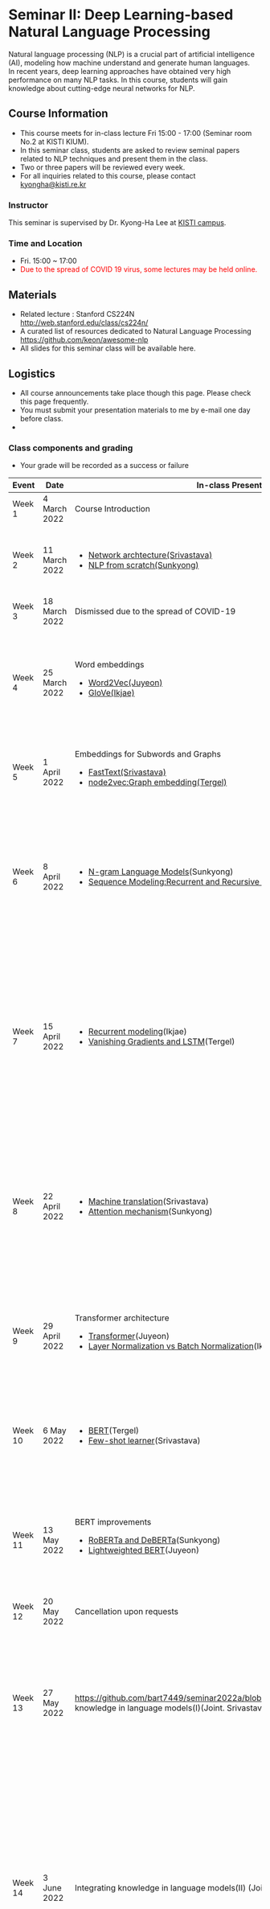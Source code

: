 # Seminar II: Deep Learning-based Natural Language Processing
Natural language processing (NLP) is a crucial part of artificial intelligence (AI), modeling how machine understand and generate human languages.  
In recent years, deep learning approaches have obtained very high performance on many NLP tasks. 
In this course, students will gain knowledge about cutting-edge neural networks for NLP.

## Course Information
- This course meets for in-class lecture Fri 15:00 - 17:00 (Seminar room No.2 at KISTI KIUM).
- In this seminar class, students are asked to review seminal papers related to NLP techniques and present them in the class.
- Two or three papers will be reviewed every week. 
- For all inquiries related to this course, please contact kyongha@kisti.re.kr

### Instructor
This seminar is supervised by Dr. Kyong-Ha Lee at <a href="https://www.ust.ac.kr/prog/major/eng/sub03_03_02/IR/view.do?majorNo=32">KISTI campus</a>. 

### Time and Location
- Fri. 15:00  ~ 17:00
- <span style="color:red">Due to the spread of COVID 19 virus, some lectures may be held online.</span> 
## Materials
- Related lecture : Stanford CS224N http://web.stanford.edu/class/cs224n/
- A curated list of resources dedicated to Natural Language Processing https://github.com/keon/awesome-nlp
- All slides for this seminar class will be available here. 
## Logistics
- All course announcements take place though this page. Please check this page frequently.
- You must submit your presentation materials to me by e-mail one day before class.
- 
### Class components and grading
- Your grade will be recorded as a success or failure 

|Event|Date| In-class Presentation| Materials and Assignments|
|---------|----------|---------------------|------------|
|Week 1|4 March 2022| Course Introduction| None|
|Week 2|11 March 2022|<ul><li><a href="https://github.com/bart7449/seminar2022a/blob/main/NNA-Srivastava.pdf">Network archtecture(Srivastava)</a><li><a href="https://github.com/bart7449/seminar2022a/blob/main/NLPfromScratch-Sunkyong.pdf">NLP from scratch(Sunkyong)</a>|<ul><li><a href="https://cs231n.github.io/neural-networks-1/">cs231n notes on network architectures</a><li><a href="https://www.jmlr.org/papers/volume12/collobert11a/collobert11a.pdf">Natural Language Processing(Almost from Scratch)</a>|
|Week 3|18 March 2022|Dismissed due to the spread of COVID-19| |
|Week 4|25 March 2022|Word embeddings</a><ul><li><a href="https://github.com/bart7449/seminar2022a/blob/main/word2vec-Juyeon.pdf">Word2Vec(Juyeon)</a><li><a href="https://github.com/bart7449/seminar2022a/blob/main/glove-Ikje.pdf">GloVe(Ikjae)</a>|<ul><li><a href="https://arxiv.org/pdf/1301.3781.pdf">Efficient Estimation of Word Representations in Vector Space</a> (original word2vec paper)<li><a href="https://proceedings.neurips.cc/paper/2013/file/9aa42b31882ec039965f3c4923ce901b-Paper.pdf">Distributed Representations of Words and Phrases and their Compositionality</a>(negative sampling paper)|
|Week 5|1 April 2022|Embeddings for Subwords and Graphs<ul><li><a href="https://github.com/bart7449/seminar2022a/blob/main/fasttext-Srivastava.pdf">FastText(Srivastava)</a><li><a href="https://github.com/bart7449/seminar2022a/blob/main/node2vec-Tergel.pdf">node2vec:Graph embedding(Tergel)</a>|<ul><li><a href="https://watermark.silverchair.com/tacl_a_00051.pdf?token=AQECAHi208BE49Ooan9kkhW_Ercy7Dm3ZL_9Cf3qfKAc485ysgAAAu8wggLrBgkqhkiG9w0BBwagggLcMIIC2AIBADCCAtEGCSqGSIb3DQEHATAeBglghkgBZQMEAS4wEQQMYfUXl8QsN1DjBzoXAgEQgIIComnopfb1mZiHWrLVWvYEkhlldmUmVWjoK5K5_3oS_Ycf24IV-x8miLywACe0hWsTFaue4DOWpPYwRm1SawmG49nI8BbCq605AofDpuHhUfvbpAuHzNIY7qMK-Ek_2GcyB_RiFN5Qe22XfUYpBpPvlMCKLkfG9JJT3bQUL_YdA6Gjc5BMbuJ5MExBPG2oUjILuTjX514xpSH6zF4VcEIQnfGzChcRvwRXA0H34NmFzHz7hY7u8lB5V7IBQm9sUKt9QM7-qcCU1guIvBAADMy9yA7LUGFqTBV7g-dimPkYPYIAEsltWgPAZVcIYHl5FGX0Glw2v87_BdK-qG5ePHly_k9OoXu7ULhQ85p7XdsSUJX4VMKOICR3g0GBTAbEIZMFThwT4foM64tYFPz4cdCvUTFU3V07IF_COM9dTM-V93FVJwVAf3p9it9U3mx6Vk3ycfYdJS2U2QqCy30tzPPTmd3sZOsb_Lvyoc9bLThclQoZcpkR5X0TsAHjF9ehxISzyrR-XCFpnlQpqM8MkcMWKRxL2aFrdLtxP-_SHaxUURtRLhvJfRs5nLZY_emBCBdH4dkK0DVZehZnjFJ4zk0QC5bvRgjt8ouhFGEfstXNLfOJGQ7UOXsRbCRKzs1C2y36b4_iwD--Mf39JJ47kwNLg5GSZRXX4tw7bz9C8a3wJ6-WFRWvkjPJqhiiJ2-874zsA_Up4dY_oAI1VgsLNg5CgnJf_YFBYAl0pOc8F1mUcHXMrq_CD1iNPijvMYmANOVM3RRZygJ-2jEkUaH9ztwIu55nVpSVvTTG_uyrRWReWm4yy1qXptxMGYdwHwiGoiLobkrO6QuCkUKdFZHudW_s_JTSqigFDYfr1CYIHFRL-r2uon4Fzx57OyusyCthEFpcxhTe">Enriching Word Vectors with Subword Information</a><li><a href="https://dl.acm.org/doi/pdf/10.1145/2939672.2939754">node2vec: Scalable Feature Learning for Networks</a>|
|Week 6|8 April 2022|<ul><li><a href="https://github.com/bart7449/seminar2022a/blob/main/ngram-sunkyong.pdf">N-gram Language Models</a>(Sunkyong)<li><a href="https://github.com/bart7449/seminar2022a/blob/main/rnn-juyeon.pdf">Sequence Modeling:Recurrent and Recursive neural Nets</a>(Juyeon)|<ul><li><a href="https://web.stanford.edu/~jurafsky/slp3/3.pdf">N-gram Language Models (textbook chapter)</a><li><a href="http://karpathy.github.io/2015/05/21/rnn-effectiveness/">The Unreasonable Effectiveness of Recurrent Neural Networks (blog post overview)</a> <li><a href="https://www.deeplearningbook.org/contents/rnn.html">Sequence Modeling: Recurrent and Recursive Neural Nets (Sections 10.1 and 10.2)</a>|  
|Week 7|15 April 2022|<ul><li><a href="https://github.com/bart7449/seminar2022a/blob/main/recurrent-Ikjae.pdf">Recurrent modeling</a>(Ikjae)<li><a href="https://github.com/bart7449/seminar2022a/blob/main/lstm-Tergel.pdf">Vanishing Gradients and LSTM</a>(Tergel)|<ul><li><a href="https://www.deeplearningbook.org/contents/rnn.html">Sequence Modeling: Recurrent and Recursive Neural Nets (Sections 10.3, 10.5, 10.7-10.12)</a><li><a href="https://arxiv.org/pdf/1211.5063.pdf">On the difficulty of training Recurrent Neural Networks (proof of vanishing gradient problem)</a><li><a href="https://web.stanford.edu/class/archive/cs/cs224n/cs224n.1174/lectures/vanishing_grad_example.html">Vanishing Gradients Jupyter Notebook (demo for feedforward networks)</a><li><a href="http://colah.github.io/posts/2015-08-Understanding-LSTMs/">Understanding LSTM Networks (blog post overview)</a>|
|Week 8|22 April 2022|<ul><li><a href="https://github.com/bart7449/seminar2022a/blob/main/seq2Seq-srivastava.pdf">Machine translation</a>(Srivastava)<li><a href="https://github.com/bart7449/seminar2022a/blob/main/attention-sunkyong.pdf">Attention mechanism</a>(Sunkyong)|<ul><li><a href="https://arxiv.org/pdf/1409.3215.pdf">Sequence to Sequence Learning with Neural Networks (original seq2seq NMT paper)</a><li><a href="https://aclanthology.org/P02-1040.pdf">BLEU(original paper)</a><li><a href="https://arxiv.org/pdf/1409.0473.pdf">Neural Machine Translation by Jointly Learning to Align and Translate (original seq2seq+attention paper)</a><li><a href="https://web.stanford.edu/class/cs379c/archive/2018/class_messages_listing/content/Artificial_Neural_Network_Technology_Tutorials/OlahandCarterATTENTION-TUTORIAL-16.pdf">Attention and Augmented Recurrent Neural Networks (blog post overview)</a> |
|Week 9|29 April 2022|Transformer architecture<ul><li><a href="https://github.com/bart7449/seminar2022a/blob/main/transformer-juyeon.pdf">Transformer</a>(Juyeon)<li><a href="https://github.com/bart7449/seminar2022a/blob/main/normalization-ikjae.pdf">Layer Normalization vs Batch Normalization</a>(Ikjae)|<ul><li><a href="https://arxiv.org/abs/1706.03762">Attention is all you need</a><li><a href="https://jalammar.github.io/illustrated-transformer/">The illustrated transformer</a><li><a href="https://arxiv.org/pdf/1607.06450.pdf">Layer Normalization</a><li><a href="http://proceedings.mlr.press/v37/ioffe15.pdf">Batch Normalization</a><li><a href="https://proceedings.neurips.cc/paper/2018/file/905056c1ac1dad141560467e0a99e1cf-Paper.pdf">How Does Batch Normalization Help Optimization?</a>| 
|Week 10|6 May 2022|<ul><li><a href="https://github.com/bart7449/seminar2022a/blob/main/bert-Tergel.pdf">BERT</a>(Tergel)<li><a href="https://github.com/bart7449/seminar2022a/blob/main/gpt3-Srivastava.pdf">Few-shot learner</a>(Srivastava) |<ul><li><a href="https://arxiv.org/pdf/1810.04805.pdf">BERT: Pre-training of Deep Bidirectional Transformers for Language Understanding</a><li><a href="http://jalammar.github.io/illustrated-bert/">The Illustrated BERT, ELMo, and co.</a><li><a href="https://proceedings.neurips.cc/paper/2020/file/1457c0d6bfcb4967418bfb8ac142f64a-Paper.pdf">Language models are few shot learners</a> |
|Week 11|13 May 2022|BERT improvements<ul><li><a href="https://github.com/bart7449/seminar2022a/blob/main/BERTimprovement-sunkyong.pdf">RoBERTa and DeBERTa</a>(Sunkyong)<li><a href="albert-juyeon.pdf">Lightweighted BERT</a>(Juyeon) |<ul><li><a href="https://arxiv.org/pdf/1907.11692.pdf%5C">RoBERTa: A Robustly Optimized BERT Pretraining Approach</a><li><a href="https://arxiv.org/pdf/2006.03654.pdf">Deberta: Decoding-enhanced bert with disentangled attention</a><li><a href="https://arxiv.org/pdf/1909.11942.pdf?ref=https://githubhelp.com">Albert: A lite bert for self-supervised learning of language representations</a> |
|Week 12|20 May 2022| Cancellation upon requests  |  |
|Week 13|27 May 2022|<https://github.com/bart7449/seminar2022a/blob/main/knowledgeLM1.pdf">Integrating knowledge in language models(I)</a>(Joint. Srivastava & Tergel) |<ul><li><a href="https://ojs.aaai.org/index.php/AAAI/article/view/5681">K-BERT: Enabling Language Representation with Knowledge Graph</a> <li><a href="https://arxiv.org/pdf/1906.07241.pdf">Barack’s Wife Hillary: Using Knowledge Graphs for Fact-Aware Language Modeling</a> <li><a href="https://arxiv.org/pdf/1912.09637.pdf">Pretrained Encyclopedia: Weakly Supervised Knowledge-Pretrained Language Model</a> <li><a href="https://aclanthology.org/D19-1250.pdf">Language Models as Knowledge Bases?</a>  |
|Week 14|3 June 2022|Integrating knowledge in language models(II) (Joint. Ikjae & Sunkyong)|<ul><li><a href="https://arxiv.org/pdf/1909.04164.pdf">Knowledge Enhanced Contextual Word Representations</a><li><a href="https://direct.mit.edu/tacl/article/doi/10.1162/tacl_a_00360/98089">KEPLER: A Unified Model for Knowledge Embedding and Pre-trained Language Representation</a><li><a href="https://arxiv.org/pdf/1905.07129.pdf">ERNIE: Enhanced Language Representation with Informative Entities</a><li><a href="https://arxiv.org/pdf/2010.01057.pdf">LUKE: Deep Contextualized Entity Representations with ENtity-aware self-attention</a><li><a href="https://openreview.net/pdf?id=41e9o6cQPj">GreaseLM: graph reasoning enhanced language models for question answering</a>  |
|Week 15|10 June 2022|Retreval Augmented models (Joint. Juyeon & Tergel)|<ul><li><a href="https://arxiv.org/abs/2202.05262">Locating and Editing Factual Knowledge in GPT</a> <li><a href="https://arxiv.org/abs/2201.08239">LaMDA: Language Models for Dialog Applications</a> <li><a href="https://arxiv.org/abs/2002.08909">REALM: Retrieval-Augmented Language Model Pre-Training</a> <li><a href="https://proceedings.neurips.cc/paper/2020/file/6b493230205f780e1bc26945df7481e5-Paper.pdf">Retrieval-Augmented Generation for Knowledge-Intensive NLP Tasks</a> |
|Week 16|17 June 2022|Pathways and PaLM (Joint. Ikjae & Srivastava)|<ul><li><a href="https://arxiv.org/abs/2203.12533">Pathways: Asynchronous Distributed Dataflow for ML</a><li><a href="https://arxiv.org/pdf/2204.02311.pdf">PaLM: Scaling Language Modeling with Pathways</a>  |

  
